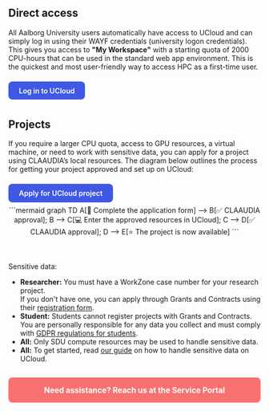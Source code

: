 
## Direct access
All Aalborg University users automatically have access to UCloud and can simply log in using their WAYF credentials (university logon credentials). This gives you access to **"My Workspace"** with a starting quota of 2000 CPU-hours that can be used in the standard web app environment. This is the quickest and most user-friendly way to access HPC as a first-time user.

<a href="https://cloud.sdu.dk/app/dashboard" target="_blank" style="display: inline-block; background: #3F59E4; color: #fff; padding: 0.7em 1.5em; border-radius: 8px; font-weight: 600; text-decoration: none; font-size: 1em; margin: 0.5em 0;">
  Log in to UCloud
</a>

## Projects
If you require a larger CPU quota, access to GPU resources, a virtual machine, or need to work with sensitive data, you can apply for a project using CLAAUDIA’s local resources.
The diagram below outlines the process for getting your project approved and set up on UCloud:

<a href="https://forms.office.com/e/8Khbr1TJGC" target="_blank" style="display: inline-block; background: #3F59E4; color: #fff; padding: 0.7em 1.5em; border-radius: 8px; font-weight: 600; text-decoration: none; font-size: 1em; margin: 0.5em 0;">
  Apply for UCloud project
</a>

<div style="display: flex; gap: 2rem; align-items: flex-start; justify-content: center; flex-wrap: wrap;">

  <!-- Mermaid Diagram -->
  <div style="flex: 1; min-width: 300px; text-align: center;">
    <div class="mermaid">
    ```mermaid
    graph TD
        A[📝 Complete the application form] --> B[✅ CLAAUDIA approval];
        B --> C[💻 Enter the approved resources in UCloud];
        C --> D[✅ CLAAUDIA approval];
        D --> E[⭐ The project is now available]
    ```
    </div>
  </div>

  <!-- Info Box -->
  <div style="flex: 1; min-width: 300px;">
    <div class="admonition info">
      <p class="admonition-title">Sensitive data:</p>
      <ul>
        <li><strong>Researcher:</strong> You must have a WorkZone case number for your research project.
          <br>If you don't have one, you can apply through Grants and Contracts using their <a href="#">registration form</a>.
        </li>
        <li><strong>Student:</strong> Students cannot register projects with Grants and Contracts. You are personally responsible for any data you collect and must comply with <a href="#">GDPR regulations for students</a>.</li>
        <li><strong>All:</strong> Only SDU compute resources may be used to handle sensitive data.</li>
        <li><strong>All:</strong> To get started, read <a href="/ucloud/guides/sensitive-data-on-ucloud/">our guide</a> on how to handle sensitive data on UCloud.</li>
      </ul>
    </div>
  </div>

</div>


<a href="https://aau.service-now.com/serviceportal?id=sc_cat_item&sys_id=34e8536083cfc21053711d447daad30a" target="_blank" 
   style="display: block; background-color: #f87171; color: white; padding: 1em; text-align: center; border-radius: 8px; font-weight: bold; text-decoration: none; font-size: 1.1em; margin: 1em 0;">
   Need assistance? Reach us at the Service Portal
</a>
